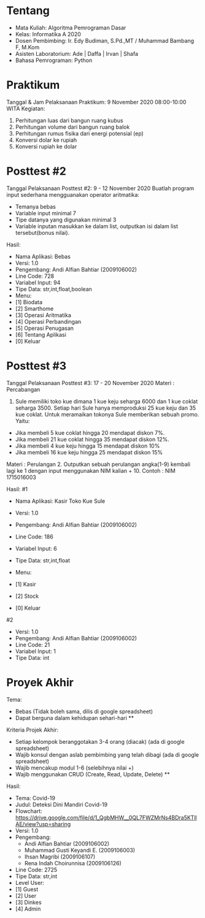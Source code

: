 # Tentang
- Mata Kuliah: Algoritma Pemrograman Dasar
- Kelas: Informatika A 2020
- Dosen Pembimbing: Ir. Edy Budiman, S.Pd.,MT / Muhammad Bambang F, M.Kom
- Asisten Laboratorium: Ade | Daffa | Irvan | Shafa
- Bahasa Pemrograman: Python

# Praktikum
Tanggal & Jam Pelaksanaan Praktikum: 9 November 2020 08:00-10:00 WITA
Kegiatan:
1. Perhitungan luas dari bangun ruang kubus
2. Perhitungan volume dari bangun ruang balok
3. Perhitungan rumus fisika dari energi potensial (ep)
4. Konversi dolar ke rupiah
5. Konversi rupiah ke dolar

# Posttest #2
Tanggal Pelaksanaan Posttest #2: 9 - 12 November 2020
Buatlah program input sederhana mengguanakan operator aritmatika:
- Temanya bebas 
- Variable input minimal 7
- Tipe datanya yang digunakan minimal 3 
- Variable inputan masukkan ke dalam list, outputkan isi dalam list tersebut(bonus nilai).

Hasil:
- Nama Aplikasi: Bebas
- Versi: 1.0
- Pengembang: Andi Alfian Bahtiar (2009106002)
- Line Code: 728
- Variabel Input: 94
- Tipe Data: str,int,float,boolean
- Menu:
- [1] Biodata
- [2] Smarthome
- [3] Operasi Aritmatika
- [4] Operasi Perbandingan
- [5] Operasi Penugasan
- [6] Tentang Aplikasi
- [0] Keluar

# Posttest #3
Tanggal Pelaksanaan Posttest #3: 17 - 20 November 2020
Materi : Percabangan
1. Sule memiliki toko kue dimana 1 kue keju seharga 6000 dan 1 kue coklat seharga 3500. Setiap hari Sule hanya memproduksi 25 kue keju dan 35 kue coklat. Untuk meramaikan tokonya Sule memberikan sebuah promo. Yaitu:
- Jika membeli 5 kue coklat hingga 20 mendapat diskon 7%.
- Jika membeli 21 kue coklat hingga 35 mendapat diskon 12%.
- Jika membeli 4 kue keju hingga 15 mendapat diskon 10%
- Jika membeli 16 kue keju hingga 25 mendapat diskon 15%

Materi : Perulangan
2. Outputkan sebuah perulangan angka(1-9) kembali lagi ke 1 dengan input menggunakan NIM kalian + 10. 
Contoh : NIM 1715016003

Hasil:
#1
- Nama Aplikasi: Kasir Toko Kue Sule
- Versi: 1.0
- Pengembang: Andi Alfian Bahtiar (2009106002)
- Line Code: 186
- Variabel Input: 6
- Tipe Data: str,int,float

- Menu:
- [1] Kasir
- [2] Stock
- [0] Keluar

#2
- Versi: 1.0
- Pengembang: Andi Alfian Bahtiar (2009106002)
- Line Code: 21
- Variabel Input: 1
- Tipe Data: int

# Proyek Akhir
Tema:
- Bebas (Tidak boleh sama, dilis di google spreadsheet)
- Dapat berguna dalam kehidupan sehari-hari **

Kriteria Projek Akhir:
- Setiap kelompok beranggotakan 3-4 orang (diacak) (ada di google spreadsheet)
- Wajib konsul dengan aslab pembimbing yang telah dibagi (ada di google spreadsheet)
- Wajib mencakup modul 1-6 (selebihnya nilai +)
- Wajib menggunakan CRUD (Create, Read, Update, Delete) **

Hasil:
- Tema: Covid-19
- Judul: Deteksi Dini Mandiri Covid-19
- Flowchart: https://drive.google.com/file/d/1_QgbMHW__0QL7FWZMrNs4BDra5KTllAE/view?usp=sharing
- Versi: 1.0
- Pengembang: 
  - Andi Alfian Bahtiar (2009106002) 
  - Muhammad Gusti Keyandi E. (2009106003) 
  - Ihsan Magribi (2009106107) 
  - Rena Indah Choirunnisa (2009106126)
- Line Code: 2725
- Tipe Data: str,int
- Level User:
- [1] Guest
- [2] User
- [3] Dinkes
- [4] Admin
